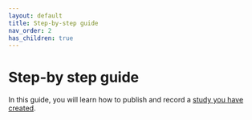 ```yaml
---
layout: default
title: Step-by-step guide
nav_order: 2
has_children: true
---
```


# **Step-by step guide**

In this guide, you will learn how to publish and record a [study you have created](https://www.youtube.com/watch?v=E6G3ZI9JKBQ).